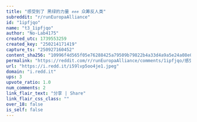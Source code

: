 ```yaml
---
title: "感受到了 黑绿的力量 ✊✊✊ 众筹反人类"
subreddit: "r/runEuropaAlliance"
id: "1ipfjqo"
name: "t3_1ipfjqo"
author: "No-Lab4175"
created_utc: 1739553259
created_key: "250214171419"
capture_ts: "250927160452"
content_sha256: "10996f4d565f05e76288425a79509b79822b4a33d4a9a5e24a08e0144c758640"
permalink: "https://reddit.com/r/runEuropaAlliance/comments/1ipfjqo/感受到了_黑绿的力量_众筹反人类/"
url: "https://i.redd.it/i59lvp5oo4je1.jpeg"
domain: "i.redd.it"
ups: 3
upvote_ratio: 1.0
num_comments: 2
link_flair_text: "分享 | Share"
link_flair_css_class: ""
over_18: false
is_self: false
---
```


